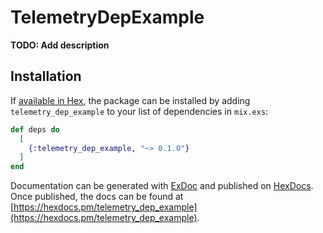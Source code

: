 # TelemetryDepExample

**TODO: Add description**

## Installation

If [available in Hex](https://hex.pm/docs/publish), the package can be installed
by adding `telemetry_dep_example` to your list of dependencies in `mix.exs`:

```elixir
def deps do
  [
    {:telemetry_dep_example, "~> 0.1.0"}
  ]
end
```

Documentation can be generated with [ExDoc](https://github.com/elixir-lang/ex_doc)
and published on [HexDocs](https://hexdocs.pm). Once published, the docs can
be found at [https://hexdocs.pm/telemetry_dep_example](https://hexdocs.pm/telemetry_dep_example).

